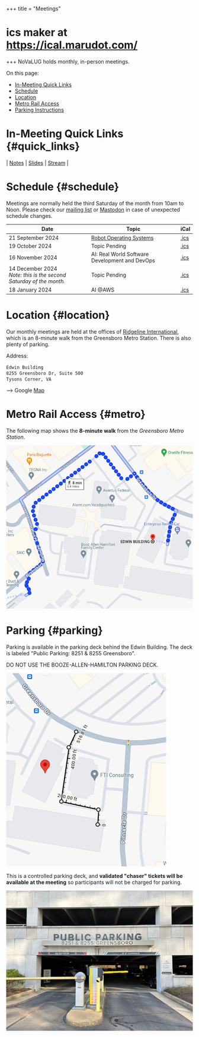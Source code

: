 +++
title = "Meetings"
# ics maker at https://ical.marudot.com/
+++
NoVaLUG holds monthly, in-person meetings.

On this page:
* [In-Meeting Quick Links](#quick_links)
* [Schedule](#schedule)
* [Location](#location)
* [Metro Rail Access](#metro)
* [Parking Instructions](#parking)

# In-Meeting Quick Links {#quick_links}

| [Notes](https://links.novalug.org/notes) | [Slides](https://links.novalug.org/slides) | [Stream](https://links.novalug.org/stream) |

# Schedule {#schedule}

Meetings are normally held the third Saturday of the month from 10am to Noon.
Please check our [mailing list](https://lists.firemountain.net/pipermail/novalug/) or
[Mastodon](https://fosstodon.org/@novalug) in case of unexpected schedule changes.

| Date              | Topic                                                            | iCal                            |
| ----------------- | ---------------------------------------------------------------- | ------------------------------- |
| 21 September 2024 | [Robot Operating Systems](/presentations/21-september-2024-linux-and-robotics/) | [.ics](/ics/novalug-sep-24.ics) |
| 19 October 2024   | Topic Pending                                                    | [.ics](/ics/novalug-oct-24.ics) |
| 16 November 2024  | AI: Real World Software Development and DevOps                   | [.ics](/ics/novalug-nov-24.ics) |
| 14 December 2024<br>_Note: this is the second Saturday of the month._  | Topic Pending                                                    | [.ics](/ics/novalug-dec-24.ics) |
| 18 January 2024   | AI @AWS                                                          | [.ics](/ics/novalug-jan-25.ics) |

# Location {#location}

Our monthly meetings are held at the offices of [Ridgeline International](https://www.ridgelineintl.com/), 
which is an 8-minute walk from the Greensboro Metro Station. There is also plenty of parking.

Address:

    Edwin Building
    8255 Greensboro Dr, Suite 500
    Tysons Corner, VA

--> Google [Map](https://maps.app.goo.gl/Khbej6vji4HrPonP7)

# Metro Rail Access {#metro}

The following map shows the **8-minute walk** from the _Greensboro Metro Station_.

![](metro_to_ridgeline.png)

# Parking {#parking}

Parking is available in the parking deck behind the Edwin Building. The deck
is labeled "Public Parking: 8251 & 8255 Greensboro".

DO NOT USE THE BOOZE-ALLEN-HAMILTON PARKING DECK.

![](parking_at_ridgeline.png)

This is a controlled parking deck, and **validated "chaser" tickets will
be available at the meeting** so participants will not be charged for parking.

![](edwin_parking.jpeg)

